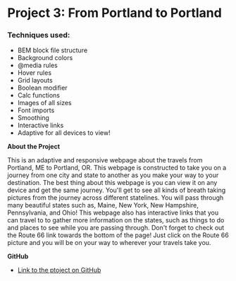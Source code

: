 # Project 3: From Portland to Portland

### Techniques used:
* BEM block file structure
* Background colors
* @media rules
* Hover rules
* Grid layouts
* Boolean modifier
* Calc functions
* Images of all sizes
* Font imports
* Smoothing
* Interactive links
* Adaptive for all devices to view!

**About the Project**

This is an adaptive and responsive webpage about the travels from Portland, ME to Portland, OR. This webpage is constructed to take you on a journey from one city and state to another as you make your way to your destination. The best thing about this webpage is you can view it on any device and get the same journey. You'll get to see all kinds of breath taking pictures from the journey across different statelines. You will pass through many beautiful states such as, Maine, New York, New Hampshire, Pennsylvania, and Ohio! This webpage also has interactive links that you can travel to to gather more information on the states, such as things to do and places to see while you are passing through. Don't forget to check out the Route 66 link towards the bottom of the page! Just click on the Route 66 picture and you will be on your way to wherever your travels take you.

**GitHub**

* [Link to the ptoject on GitHub](https://sjeantaylor5.github.io/web_project_3/)
